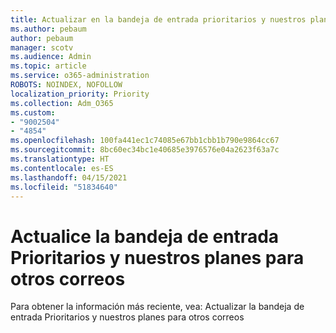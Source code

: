 ```yaml
---
title: Actualizar en la bandeja de entrada prioritarios y nuestros planes de otros correos
ms.author: pebaum
author: pebaum
manager: scotv
ms.audience: Admin
ms.topic: article
ms.service: o365-administration
ROBOTS: NOINDEX, NOFOLLOW
localization_priority: Priority
ms.collection: Adm_O365
ms.custom:
- "9002504"
- "4854"
ms.openlocfilehash: 100fa441ec1c74085e67bb1cbb1b790e9864cc67
ms.sourcegitcommit: 8bc60ec34bc1e40685e3976576e04a2623f63a7c
ms.translationtype: HT
ms.contentlocale: es-ES
ms.lasthandoff: 04/15/2021
ms.locfileid: "51834640"
---
```

# <a name="update-on-focused-inbox-and-our-plans-for-clutter"></a>Actualice la bandeja de entrada Prioritarios y nuestros planes para otros correos

Para obtener la información más reciente, vea: Actualizar la bandeja de entrada Prioritarios y nuestros planes para otros correos
